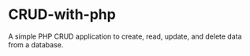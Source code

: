 # CRUD-with-php
A simple PHP CRUD application to create, read, update, and delete data from a database.
